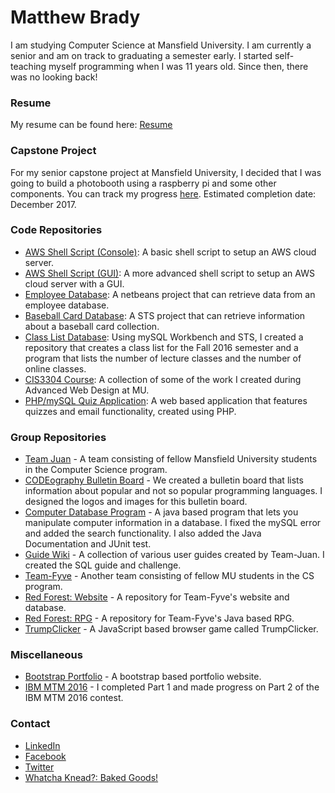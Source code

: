 # Matthew Brady

I am studying Computer Science at Mansfield University. I am currently a senior and am on track to graduating a semester early. I started self-teaching myself programming when I was 11 years old. Since then, there was no looking back!

### Resume

My resume can be found here: [Resume](https://github.com/mtb29/portfolio/blob/master/Matthew%20Brady%20Resume.pdf)

### Capstone Project

For my senior capstone project at Mansfield University, I decided that I was going to build a photobooth using a raspberry pi and some other components. You can track my progress [here](https://github.com/mtb29/pibooth). Estimated completion date: December 2017.

### Code Repositories

* [AWS Shell Script (Console)](https://github.com/mtb29/awsshellscripts): A basic shell script to setup an AWS cloud server.
* [AWS Shell Script (GUI)](https://github.com/mtb29/awsshellscripts2): A more advanced shell script to setup an AWS cloud server with a GUI.
* [Employee Database](https://github.com/mtb29/s2emp): A netbeans project that can retrieve data from an employee database.
* [Baseball Card Database](https://github.com/mtb29/baseballcards): A STS project that can retrieve information about a baseball card collection.
* [Class List Database](https://github.com/mtb29/mysql_workbench): Using mySQL Workbench and STS, I created a repository that creates a class list for the Fall 2016 semester and a program that lists the number of lecture classes and the number of online classes.
* [CIS3304 Course](https://github.com/mtb29/cis3304): A collection of some of the work I created during Advanced Web Design at MU.
* [PHP/mySQL Quiz Application](https://github.com/mtb29/cis3304/tree/master/src/main/webapp/finalproject): A web based application that features quizzes and email functionality, created using PHP.

### Group Repositories

* [Team Juan](https://team-juan.github.io/team-portfolio/) - A team consisting of fellow Mansfield University students in the Computer Science program.
* [CODEography Bulletin Board](https://raw.githubusercontent.com/Team-Juan/Bulletin-Board/master/bulletinboard.jpg) - We created a bulletin board that lists information about popular and not so popular programming languages. I designed the logos and images for this bulletin board.
* [Computer Database Program](https://github.com/Team-Juan/group_project) - A java based program that lets you manipulate computer information in a database. I fixed the mySQL error and added the search functionality. I also added the Java Documentation and JUnit test.
* [Guide Wiki](https://github.com/Team-Juan/user-guides/wiki) - A collection of various user guides created by Team-Juan. I created the SQL guide and challenge.
* [Team-Fyve](https://github.com/Team-Fyve) - Another team consisting of fellow MU students in the CS program.
* [Red Forest: Website](https://github.com/Team-Fyve/WebDB) - A repository for Team-Fyve's website and database.
* [Red Forest: RPG](https://github.com/Team-Fyve/TeamFyve-RPG) - A repository for Team-Fyve's Java based RPG.
* [TrumpClicker](https://github.com/mtb29/trumpclicker) - A JavaScript based browser game called TrumpClicker.

### Miscellaneous

* [Bootstrap Portfolio](https://mtb29.github.io/portfolio2/) - A bootstrap based portfolio website.
* [IBM MTM 2016](https://raw.githubusercontent.com/mtb29/portfolio/master/ibm.PNG.png) - I completed Part 1 and made progress on Part 2 of the IBM MTM 2016 contest.

### Contact

* [LinkedIn](https://www.linkedin.com/in/matthew-brady-149aa6a8/)
* [Facebook](https://www.facebook.com/matthew.brady.1426)
* [Twitter](https://twitter.com/mtb_brady)
* [Whatcha Knead?: Baked Goods!](https://www.facebook.com/whatchaknead/)

